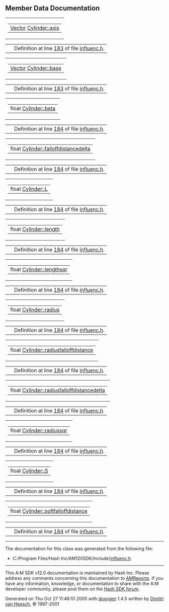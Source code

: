 ## Member Data Documentation

<span id="433169d5d9bcbb6d43f0d288e68f0cad" class="anchor"></span>

<table class="mdTable" data-cellpadding="2" data-cellspacing="0">
<colgroup>
<col style="width: 100%" />
</colgroup>
<tbody>
<tr>
<td class="mdRow"><table data-cellpadding="0" data-cellspacing="0" data-border="0">
<tbody>
<tr>
<td class="md" data-nowrap="" data-valign="top"><a href="classVector.md" class="el">Vector</a> <a href="classCylinder.md#433169d5d9bcbb6d43f0d288e68f0cad" class="el">Cylinder::axis</a></td>
</tr>
</tbody>
</table></td>
</tr>
</tbody>
</table>

|  |  |
|----|----|
|   | Definition at line <a href="influenc_8h-source.md#l00183" class="el">183</a> of file <a href="influenc_8h-source.md" class="el">influenc.h</a>. |

<span id="593616de15330c0fb2d55e55410bf994" class="anchor"></span>

<table class="mdTable" data-cellpadding="2" data-cellspacing="0">
<colgroup>
<col style="width: 100%" />
</colgroup>
<tbody>
<tr>
<td class="mdRow"><table data-cellpadding="0" data-cellspacing="0" data-border="0">
<tbody>
<tr>
<td class="md" data-nowrap="" data-valign="top"><a href="classVector.md" class="el">Vector</a> <a href="classCylinder.md#593616de15330c0fb2d55e55410bf994" class="el">Cylinder::base</a></td>
</tr>
</tbody>
</table></td>
</tr>
</tbody>
</table>

|  |  |
|----|----|
|   | Definition at line <a href="influenc_8h-source.md#l00183" class="el">183</a> of file <a href="influenc_8h-source.md" class="el">influenc.h</a>. |

<span id="987bcab01b929eb2c07877b224215c92" class="anchor"></span>

<table class="mdTable" data-cellpadding="2" data-cellspacing="0">
<colgroup>
<col style="width: 100%" />
</colgroup>
<tbody>
<tr>
<td class="mdRow"><table data-cellpadding="0" data-cellspacing="0" data-border="0">
<tbody>
<tr>
<td class="md" data-nowrap="" data-valign="top">float <a href="classCylinder.md#987bcab01b929eb2c07877b224215c92" class="el">Cylinder::beta</a></td>
</tr>
</tbody>
</table></td>
</tr>
</tbody>
</table>

|  |  |
|----|----|
|   | Definition at line <a href="influenc_8h-source.md#l00184" class="el">184</a> of file <a href="influenc_8h-source.md" class="el">influenc.h</a>. |

<span id="480bbfb58eec35a1faf2785276b01fc0" class="anchor"></span>

<table class="mdTable" data-cellpadding="2" data-cellspacing="0">
<colgroup>
<col style="width: 100%" />
</colgroup>
<tbody>
<tr>
<td class="mdRow"><table data-cellpadding="0" data-cellspacing="0" data-border="0">
<tbody>
<tr>
<td class="md" data-nowrap="" data-valign="top">float <a href="classCylinder.md#480bbfb58eec35a1faf2785276b01fc0" class="el">Cylinder::falloffdistancedelta</a></td>
</tr>
</tbody>
</table></td>
</tr>
</tbody>
</table>

|  |  |
|----|----|
|   | Definition at line <a href="influenc_8h-source.md#l00184" class="el">184</a> of file <a href="influenc_8h-source.md" class="el">influenc.h</a>. |

<span id="d20caec3b48a1eef164cb4ca81ba2587" class="anchor"></span>

<table class="mdTable" data-cellpadding="2" data-cellspacing="0">
<colgroup>
<col style="width: 100%" />
</colgroup>
<tbody>
<tr>
<td class="mdRow"><table data-cellpadding="0" data-cellspacing="0" data-border="0">
<tbody>
<tr>
<td class="md" data-nowrap="" data-valign="top">float <a href="classCylinder.md#d20caec3b48a1eef164cb4ca81ba2587" class="el">Cylinder::L</a></td>
</tr>
</tbody>
</table></td>
</tr>
</tbody>
</table>

|  |  |
|----|----|
|   | Definition at line <a href="influenc_8h-source.md#l00184" class="el">184</a> of file <a href="influenc_8h-source.md" class="el">influenc.h</a>. |

<span id="2fa47f7c65fec19cc163b195725e3844" class="anchor"></span>

<table class="mdTable" data-cellpadding="2" data-cellspacing="0">
<colgroup>
<col style="width: 100%" />
</colgroup>
<tbody>
<tr>
<td class="mdRow"><table data-cellpadding="0" data-cellspacing="0" data-border="0">
<tbody>
<tr>
<td class="md" data-nowrap="" data-valign="top">float <a href="classCylinder.md#2fa47f7c65fec19cc163b195725e3844" class="el">Cylinder::length</a></td>
</tr>
</tbody>
</table></td>
</tr>
</tbody>
</table>

|  |  |
|----|----|
|   | Definition at line <a href="influenc_8h-source.md#l00184" class="el">184</a> of file <a href="influenc_8h-source.md" class="el">influenc.h</a>. |

<span id="a47af4ad1faba99be2b99b4f7c2bf05d" class="anchor"></span>

<table class="mdTable" data-cellpadding="2" data-cellspacing="0">
<colgroup>
<col style="width: 100%" />
</colgroup>
<tbody>
<tr>
<td class="mdRow"><table data-cellpadding="0" data-cellspacing="0" data-border="0">
<tbody>
<tr>
<td class="md" data-nowrap="" data-valign="top">float <a href="classCylinder.md#a47af4ad1faba99be2b99b4f7c2bf05d" class="el">Cylinder::lengthsqr</a></td>
</tr>
</tbody>
</table></td>
</tr>
</tbody>
</table>

|  |  |
|----|----|
|   | Definition at line <a href="influenc_8h-source.md#l00184" class="el">184</a> of file <a href="influenc_8h-source.md" class="el">influenc.h</a>. |

<span id="fc021d54683383e5078ab9fefc4d53c8" class="anchor"></span>

<table class="mdTable" data-cellpadding="2" data-cellspacing="0">
<colgroup>
<col style="width: 100%" />
</colgroup>
<tbody>
<tr>
<td class="mdRow"><table data-cellpadding="0" data-cellspacing="0" data-border="0">
<tbody>
<tr>
<td class="md" data-nowrap="" data-valign="top">float <a href="classCylinder.md#fc021d54683383e5078ab9fefc4d53c8" class="el">Cylinder::radius</a></td>
</tr>
</tbody>
</table></td>
</tr>
</tbody>
</table>

|  |  |
|----|----|
|   | Definition at line <a href="influenc_8h-source.md#l00184" class="el">184</a> of file <a href="influenc_8h-source.md" class="el">influenc.h</a>. |

<span id="0cfd751c35c87074b8b89276e141615d" class="anchor"></span>

<table class="mdTable" data-cellpadding="2" data-cellspacing="0">
<colgroup>
<col style="width: 100%" />
</colgroup>
<tbody>
<tr>
<td class="mdRow"><table data-cellpadding="0" data-cellspacing="0" data-border="0">
<tbody>
<tr>
<td class="md" data-nowrap="" data-valign="top">float <a href="classCylinder.md#0cfd751c35c87074b8b89276e141615d" class="el">Cylinder::radiusfalloffdistance</a></td>
</tr>
</tbody>
</table></td>
</tr>
</tbody>
</table>

|  |  |
|----|----|
|   | Definition at line <a href="influenc_8h-source.md#l00184" class="el">184</a> of file <a href="influenc_8h-source.md" class="el">influenc.h</a>. |

<span id="c48f3a7303cbbca387e277a93f6c3aa7" class="anchor"></span>

<table class="mdTable" data-cellpadding="2" data-cellspacing="0">
<colgroup>
<col style="width: 100%" />
</colgroup>
<tbody>
<tr>
<td class="mdRow"><table data-cellpadding="0" data-cellspacing="0" data-border="0">
<tbody>
<tr>
<td class="md" data-nowrap="" data-valign="top">float <a href="classCylinder.md#c48f3a7303cbbca387e277a93f6c3aa7" class="el">Cylinder::radiusfalloffdistancedelta</a></td>
</tr>
</tbody>
</table></td>
</tr>
</tbody>
</table>

|  |  |
|----|----|
|   | Definition at line <a href="influenc_8h-source.md#l00184" class="el">184</a> of file <a href="influenc_8h-source.md" class="el">influenc.h</a>. |

<span id="9412f6bc1eb7062c2c85b62daefca994" class="anchor"></span>

<table class="mdTable" data-cellpadding="2" data-cellspacing="0">
<colgroup>
<col style="width: 100%" />
</colgroup>
<tbody>
<tr>
<td class="mdRow"><table data-cellpadding="0" data-cellspacing="0" data-border="0">
<tbody>
<tr>
<td class="md" data-nowrap="" data-valign="top">float <a href="classCylinder.md#9412f6bc1eb7062c2c85b62daefca994" class="el">Cylinder::radiussqr</a></td>
</tr>
</tbody>
</table></td>
</tr>
</tbody>
</table>

|  |  |
|----|----|
|   | Definition at line <a href="influenc_8h-source.md#l00184" class="el">184</a> of file <a href="influenc_8h-source.md" class="el">influenc.h</a>. |

<span id="5dbc98dcc983a70728bd082d1a47546e" class="anchor"></span>

<table class="mdTable" data-cellpadding="2" data-cellspacing="0">
<colgroup>
<col style="width: 100%" />
</colgroup>
<tbody>
<tr>
<td class="mdRow"><table data-cellpadding="0" data-cellspacing="0" data-border="0">
<tbody>
<tr>
<td class="md" data-nowrap="" data-valign="top">float <a href="classCylinder.md#5dbc98dcc983a70728bd082d1a47546e" class="el">Cylinder::S</a></td>
</tr>
</tbody>
</table></td>
</tr>
</tbody>
</table>

|  |  |
|----|----|
|   | Definition at line <a href="influenc_8h-source.md#l00184" class="el">184</a> of file <a href="influenc_8h-source.md" class="el">influenc.h</a>. |

<span id="044f4c255ee2b04cee19959f28705d75" class="anchor"></span>

<table class="mdTable" data-cellpadding="2" data-cellspacing="0">
<colgroup>
<col style="width: 100%" />
</colgroup>
<tbody>
<tr>
<td class="mdRow"><table data-cellpadding="0" data-cellspacing="0" data-border="0">
<tbody>
<tr>
<td class="md" data-nowrap="" data-valign="top">float <a href="classCylinder.md#044f4c255ee2b04cee19959f28705d75" class="el">Cylinder::softfalloffdistance</a></td>
</tr>
</tbody>
</table></td>
</tr>
</tbody>
</table>

|  |  |
|----|----|
|   | Definition at line <a href="influenc_8h-source.md#l00184" class="el">184</a> of file <a href="influenc_8h-source.md" class="el">influenc.h</a>. |

------------------------------------------------------------------------

The documentation for this class was generated from the following file:

- C:/Program Files/Hash Inc/AM120SDK/Include/<a href="influenc_8h-source.md" class="el">influenc.h</a>

------------------------------------------------------------------------

<span class="small">This A:M SDK v12.0 documentation is maintained by Hash Inc. Please address any comments concerning this documentation to [AMReports](http://www.hash.com/reports). If you have any information, knowledge, or documentation to share with the A:M developer community, please post them on the [Hash SDK forum](http://www.hash.com/forums/index.php?showforum=11).</span>

Generated on Thu Oct 27 11:46:51 2005 with [<span class="image placeholder" original-image-src="doxygen.png" original-image-title="" height="45" width="100" align="middle" border="0">doxygen</span>](http://www.doxygen.org/index.html) 1.4.5 written by [Dimitri van Heesch](mailto:dimitri@stack.nl), © 1997-2001
